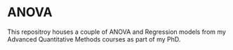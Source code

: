 # ANOVA
This repositroy houses a couple of ANOVA and Regression models from my Advanced Quantitative Methods courses as part of my PhD.
